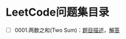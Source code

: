 # LeetCode问题集目录

- [ ] 0001.两数之和(Two Sum)：[题目描述](https://leetcode-cn.com/problems/two-sum/)，[解答](https://leetcode-cn.com/problems/two-sum/solution/)